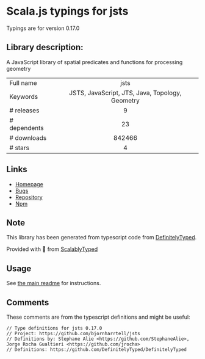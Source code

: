 
# Scala.js typings for jsts

Typings are for version 0.17.0

## Library description:
A JavaScript library of spatial predicates and functions for processing geometry

|                    |                 |
| ------------------ | :-------------: |
| Full name          | jsts |
| Keywords           | JSTS, JavaScript, JTS, Java, Topology, Geometry |
| # releases         | 9 |
| # dependents       | 23 |
| # downloads        | 842466 |
| # stars            | 4 |

## Links
- [Homepage](https://github.com/bjornharrtell/jsts#readme)
- [Bugs](https://github.com/bjornharrtell/jsts/issues)
- [Repository](https://github.com/bjornharrtell/jsts)
- [Npm](https://www.npmjs.com/package/jsts)
    


## Note
This library has been generated from typescript code from [DefinitelyTyped](https://definitelytyped.org).

Provided with :purple_heart: from [ScalablyTyped](https://github.com/oyvindberg/ScalablyTyped)

## Usage
See [the main readme](../../readme.md) for instructions.

## Comments

These comments are from the typescript definitions and might be useful:
```
// Type definitions for jsts 0.17.0
// Project: https://github.com/bjornharrtell/jsts
// Definitions by: Stephane Alie <https://github.com/StephaneAlie>, Jorge Rocha Gualtieri <https://github.com/jrocha>
// Definitions: https://github.com/DefinitelyTyped/DefinitelyTyped

```

